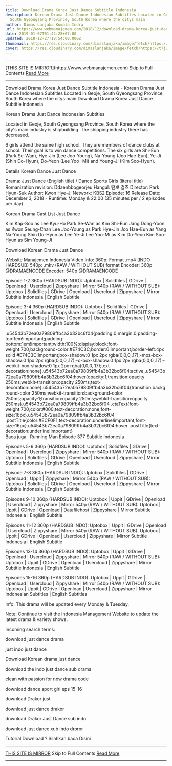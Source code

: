```yaml
---
title: Download Drama Korea Just Dance Subtitle Indonesia
description: Korean Drama Just Dance Indonesian Subtitles Located in Geoje,
  South Gyeongsang Province, South Korea where the citys main
author: Dimas Lanjaka Kumala Indra
url: https://www.webmanajemen.com/2018/12/download-drama-korea-just-dance.html
date: 2019-01-07T01:42:28+07:00
updated: 2018-12-27T18:54:00.000Z
thumbnail: https://res.cloudinary.com/dimaslanjaka/image/fetch/https://t7j2r8j8.stackpathcdn.com/wp-content/uploads/2018/12/Download-Drama-Korea-Just-Dance-Subtitle-Indonesia-678x381.jpg
cover: https://res.cloudinary.com/dimaslanjaka/image/fetch/https://t7j2r8j8.stackpathcdn.com/wp-content/uploads/2018/12/Download-Drama-Korea-Just-Dance-Subtitle-Indonesia-678x381.jpg
---
```


<hr/> [THIS SITE IS MIRROR](https://www.webmanajemen.com) Skip to Full Contents <a href="https://www.webmanajemen.com/2018/12/download-drama-korea-just-dance.html" rel="follow" class="button" id="read-more">Read More</a> <hr/> Download Drama Korea Just Dance Subtitle Indonesia - Korean Drama Just Dance Indonesian Subtitles Located in Geoje, South Gyeongsang Province, South Korea where the citys main Download Drama Korea Just Dance Subtitle Indonesia
  
  
  
  Korean Drama Just Dance Indonesian Subtitles 
  
  Located in Geoje, South Gyeongsang Province, South Korea where the city's main industry is shipbuilding.  The shipping industry there has decreased. 
  
  6 girls attend the same high school.  They are members of dance clubs at school.  Their goal is to win dance competitions.  The six girls are Shi-Eun (Park Se-Wan), Hye-Jin (Lee Joo-Young), Na-Young (Joo Hae-Eun), Ye-Ji (Shin Do-Hyun), Do-Yeon (Lee Yoo -Mi) and Young-Ji (Kim Soo-Hyun). 
  
  Details Korean Dance Just Dance 
  
  Drama: Just Dance (English title) / Dance Sports Girls (literal title) 
 Romanization revision: Ddaenbbogeorjeu 
 Hangul: 땐뽀 걸즈 
 Director: Park Hyun-Suk 
 Author: Kwon Hye-Ji 
 Network: KBS2 
 Episode: 16 
 Release Date: December 3, 2018 - 
 Runtime: Monday & 22:00 (35 minutes per / 2 episodes per day) 
  
  Korean Drama Cast List Just Dance 
  
  Kim Kap-Soo as Lee Kyu-Ho 
 Park Se-Wan as Kim Shi-Eun 
 Jang Dong-Yoon as Kwon Seung-Chan 
 Lee Joo-Young as Park Hye-Jin 
 Joo Hae-Eun as Yang Na-Young 
 Shin Do-Hyun as Lee Ye-Ji 
 Lee Yoo-Mi as Kim Do-Yeon 
 Kim Soo-Hyun as Sim Young-Ji 
  
  Download Korean Drama Just Dance 
  
 Website Manajemen Indonesia 
 Video Info: 
  360p: Format .mp4 (INDO HARDSUB) 
 540p: .mkv (RAW / WITHOUT SUB) format 
 Encoder: 360p @DRAMAENCODE 
 Encoder: 540p @DRAMAENCODE 
  
  Episode 1-2 
 360p (HARDSUB INDO): Uptobox |  Solidfiles |  GDrive |  Openload |  Usercloud |  Zippyshare | Mirror 
 540p (RAW / WITHOUT SUB): Uptobox |  Solidfiles |  GDrive |  Openload |  Usercloud |  Zippyshare | Mirror 
 Subtitle Indonesia | English Subtitle 
  
  Episode 3-4 
 360p (HARDSUB INDO): Uptobox |  Solidfiles |  GDrive |  Openload |  Usercloud |  Zippyshare | Mirror 
 540p (RAW / WITHOUT SUB): Uptobox |  Solidfiles |  GDrive |  Openload |  Usercloud |  Zippyshare | Mirror 
 Subtitle Indonesia | English Subtitle 
  
  .u54543b72ea0a79809ffb4a3b32bc6f04{padding:0;margin:0;padding-top:1em!important;padding-bottom:1em!important;width:100%;display:block;font-weight:700;background-color:#E74C3C;border:0!important;border-left:4px solid #E74C3C!important;box-shadow:0 1px 2px rgba(0,0,0,.17);-moz-box-shadow:0 1px 2px rgba(0,0,0,.17);-o-box-shadow:0 1px 2px rgba(0,0,0,.17);-webkit-box-shadow:0 1px 2px rgba(0,0,0,.17);text-decoration:none}.u54543b72ea0a79809ffb4a3b32bc6f04:active,.u54543b72ea0a79809ffb4a3b32bc6f04:hover{opacity:1;transition:opacity 250ms;webkit-transition:opacity 250ms;text-decoration:none}.u54543b72ea0a79809ffb4a3b32bc6f04{transition:background-color 250ms;webkit-transition:background-color 250ms;opacity:1;transition:opacity 250ms;webkit-transition:opacity 250ms}.u54543b72ea0a79809ffb4a3b32bc6f04 .ctaText{font-weight:700;color:#000;text-decoration:none;font-size:16px}.u54543b72ea0a79809ffb4a3b32bc6f04 .postTitle{color:#ECF0F1;text-decoration:underline!important;font-size:16px}.u54543b72ea0a79809ffb4a3b32bc6f04:hover .postTitle{text-decoration:underline!important}  
 Baca juga   Running Man Episode 377 Subtitle Indonesia 
  
  
  Episodes 5-6 
 360p (HARDSUB INDO): Uptobox |  Solidfiles |  GDrive |  Openload |  Usercloud |  Zippyshare | Mirror 
 540p (RAW / WITHOUT SUB): Uptobox |  Solidfiles |  GDrive |  Openload |  Usercloud |  Zippyshare | Mirror 
 Subtitle Indonesia | English Subtitle 
  
  Episode 7-8 
 360p (HARDSUB INDO): Uptobox |  Solidfiles |  GDrive |  Openload |  Uppit |  Zippyshare | Mirror 
 540p (RAW / WITHOUT SUB): Uptobox |  Solidfiles |  GDrive |  Openload |  Usercloud |  Zippyshare | Mirror 
 Subtitle Indonesia | English Subtitle 
  
  Episodes 9-10 
 360p (HARDSUB INDO): Uptobox |  Uppit |  GDrive |  Openload |  Usercloud |  Zippyshare | Mirror 
 540p (RAW / WITHOUT SUB): Uptobox |  Uppit |  GDrive |  Openload |  Datafilehost |  Zippyshare | Mirror 
 Subtitle Indonesia | English Subtitle 
  
  Episodes 11-12 
 360p (HARDSUB INDO): Uptobox |  Uppit |  GDrive |  Openload |  Usercloud |  Zippyshare | Mirror 
 540p (RAW / WITHOUT SUB): Uptobox |  Uppit |  GDrive |  Openload |  Usercloud |  Zippyshare | Mirror 
 Subtitle Indonesia | English Subtitle 
  
  Episodes 13-14 
 360p (HARDSUB INDO): Uptobox |  Uppit |  GDrive |  Openload |  Usercloud |  Zippyshare | Mirror 
 540p (RAW / WITHOUT SUB): Uptobox |  Uppit |  GDrive |  Openload |  Usercloud |  Zippyshare | Mirror 
 Subtitle Indonesia | English Subtitle 
  
  Episodes 15-16 
 360p (HARDSUB INDO): Uptobox |  Uppit |  GDrive |  Openload |  Usercloud |  Zippyshare |  Mirror 
 540p (RAW / WITHOUT SUB): Uptobox |  Uppit |  GDrive |  Openload |  Usercloud |  Zippyshare | Mirror 
 Indonesian Subtitles |  English Subtitles 
  
  Info: This drama will be updated every Monday & Tuesday. 
  
  Note: Continue to visit the Indonesia Management Website to update the latest drama & variety shows. 
  
  Incoming search terms: 
  
  
  download just dance drama 
  
  just indo just dance 
  
  Download Korean drama just dance 
  
  download the indo just dance sub drama 
  
  clean with passion for now drama code 
  
  download dance sport girl eps 15-16 
  
  download Drakor just 
  
  download just dance drakor 
  
  download Drakor Just Dance sub indo 
  
  download just dance xub indo droror 
  
  
 Tutorial Download ? Silahkan baca Disini <hr/> [THIS SITE IS MIRROR](https://www.webmanajemen.com) Skip to Full Contents <a href="https://www.webmanajemen.com/2018/12/download-drama-korea-just-dance.html" rel="follow" class="button" id="read-more">Read More</a> <hr/>